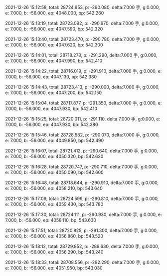 2021-12-26 15:12:58, total: 28724.953, p: -290.080, delta:7.000 手, g:0.000, e: 7.000, b: -56.000, ep: 4048.000, bp: 542.260

2021-12-26 15:13:19, total: 28723.092, p: -290.970, delta:7.000 手, g:0.000, e: 7.000, b: -56.000, ep: 4047.590, bp: 542.320

2021-12-26 15:13:40, total: 28723.470, p: -290.780, delta:7.000 手, g:0.000, e: 7.000, b: -56.000, ep: 4047.620, bp: 542.300

2021-12-26 15:14:01, total: 28718.273, p: -291.290, delta:7.000 手, g:0.000, e: 7.000, b: -56.000, ep: 4047.990, bp: 542.410

2021-12-26 15:14:22, total: 28716.019, p: -291.910, delta:7.000 手, g:0.000, e: 7.000, b: -56.000, ep: 4047.130, bp: 542.380

2021-12-26 15:14:43, total: 28723.413, p: -290.000, delta:7.000 手, g:0.000, e: 7.000, b: -56.000, ep: 4047.200, bp: 542.150

2021-12-26 15:15:04, total: 28717.877, p: -291.350, delta:7.000 手, g:0.000, e: 7.000, b: -56.000, ep: 4047.930, bp: 542.410

2021-12-26 15:15:25, total: 28720.011, p: -291.110, delta:7.000 手, g:0.000, e: 7.000, b: -56.000, ep: 4047.930, bp: 542.380

2021-12-26 15:15:46, total: 28728.582, p: -290.070, delta:7.000 手, g:0.000, e: 7.000, b: -56.000, ep: 4049.850, bp: 542.490

2021-12-26 15:16:07, total: 28721.412, p: -290.640, delta:7.000 手, g:0.000, e: 7.000, b: -56.000, ep: 4050.320, bp: 542.620

2021-12-26 15:16:28, total: 28720.747, p: -290.710, delta:7.000 手, g:0.000, e: 7.000, b: -56.000, ep: 4050.090, bp: 542.600

2021-12-26 15:16:48, total: 28718.644, p: -290.910, delta:7.000 手, g:0.000, e: 7.000, b: -56.000, ep: 4058.210, bp: 543.640

2021-12-26 15:17:09, total: 28724.599, p: -290.810, delta:7.000 手, g:0.000, e: 7.000, b: -56.000, ep: 4059.430, bp: 543.780

2021-12-26 15:17:30, total: 28724.111, p: -290.930, delta:7.000 手, g:0.000, e: 7.000, b: -56.000, ep: 4058.110, bp: 543.630

2021-12-26 15:17:51, total: 28720.825, p: -291.300, delta:7.000 手, g:0.000, e: 7.000, b: -56.000, ep: 4056.860, bp: 543.520

2021-12-26 15:18:12, total: 28729.852, p: -289.630, delta:7.000 手, g:0.000, e: 7.000, b: -56.000, ep: 4056.290, bp: 543.240

2021-12-26 15:18:33, total: 28708.556, p: -292.290, delta:7.000 手, g:0.000, e: 7.000, b: -56.000, ep: 4051.950, bp: 543.030